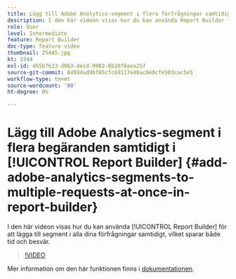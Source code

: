 ```yaml
---
title: Lägg till Adobe Analytics-segment i flera förfrågningar samtidigt i Report Builder
description: I den här videon visas hur du kan använda Report Builder för att lägga till segment i alla dina förfrågningar samtidigt, vilket sparar både tid och arbetsmoment.
role: User
level: Intermediate
feature: Report Builder
doc-type: feature video
thumbnail: 25445.jpg
kt: 2344
exl-id: db5b7623-d863-4ecd-9902-8b20f6aea257
source-git-commit: 84984ad9bf65cfc69117e40ac0e0cfe503cac5e5
workflow-type: tm+mt
source-wordcount: '80'
ht-degree: 0%

---
```


# Lägg till Adobe Analytics-segment i flera begäranden samtidigt i [!UICONTROL Report Builder] {#add-adobe-analytics-segments-to-multiple-requests-at-once-in-report-builder}

I den här videon visas hur du kan använda [!UICONTROL Report Builder] för att lägga till segment i alla dina förfrågningar samtidigt, vilket sparar både tid och besvär.

>[!VIDEO](https://video.tv.adobe.com/v/25445/?quality=12&learn=on)

Mer information om den här funktionen finns i [dokumentationen](https://experienceleague.adobe.com/docs/analytics/analyze/report-builder/home.html?lang=en).
